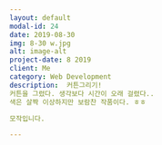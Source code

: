 ```yaml
---
layout: default
modal-id: 24
date: 2019-08-30
img: 8-30 w.jpg
alt: image-alt
project-date: 8 2019
client: Me
category: Web Development
description:  커튼그리기!
커튼을 그렸다. 생각보다 시간이 오래 걸렸다..
색은 살짝 이상하지만 보람찬 작품이다. ㅎㅎ

모작입니다.

---
```

